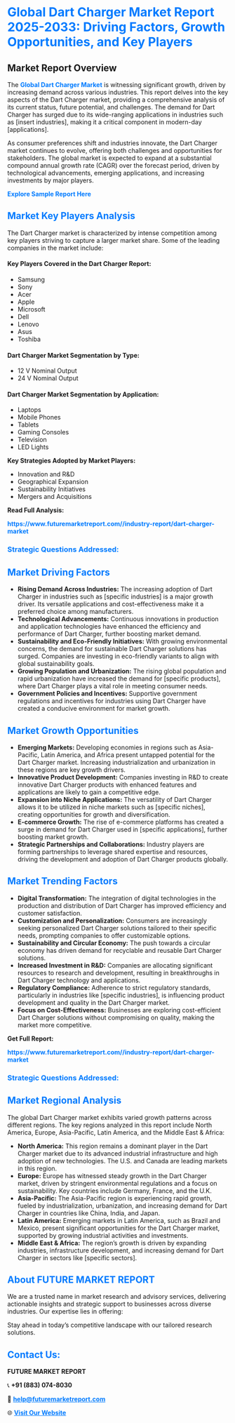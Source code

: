 <h1 style="color: #007BFF;">Global Dart Charger Market Report 2025-2033: Driving Factors, Growth Opportunities, and Key Players</h1>

<section id="overview">
<h2>Market Report Overview</h2>
<p>The <a href="https://www.futuremarketreport.com//industry-report/dart-charger-market" style="color: #007BFF; text-decoration: none;"><strong>Global Dart Charger Market</strong></a> is witnessing significant growth, driven by increasing demand across various industries. This report delves into the key aspects of the Dart Charger market, providing a comprehensive analysis of its current status, future potential, and challenges. The demand for Dart Charger has surged due to its wide-ranging applications in industries such as [insert industries], making it a critical component in modern-day [applications].</p>
<p>As consumer preferences shift and industries innovate, the Dart Charger market continues to evolve, offering both challenges and opportunities for stakeholders. The global market is expected to expand at a substantial compound annual growth rate (CAGR) over the forecast period, driven by technological advancements, emerging applications, and increasing investments by major players.</p>
</section>

<section id="overview">
<p><a href="https://www.futuremarketreport.com//request-sample/reportId=81300" style="color: #007BFF; text-decoration: none;"><strong>Explore Sample Report Here</strong></a></p>
</section>

<section id="key-players">
<h2 style="color: #007BFF;">Market Key Players Analysis</h2>
<p>The Dart Charger market is characterized by intense competition among key players striving to capture a larger market share. Some of the leading companies in the market include:</p>
<h4>Key Players Covered in the Dart Charger Report:</h4>
<ul><li>Samsung</li><li>Sony</li><li>Acer</li><li>Apple</li><li>Microsoft</li><li>Dell</li><li>Lenovo</li><li>Asus</li><li>Toshiba</li></ul>
<h4>Dart Charger Market Segmentation by Type:</h4>
<ul><li>12 V Nominal Output</li><li>24 V Nominal Output</li></ul>

<h4>Dart Charger Market Segmentation by Application:</h4>
<ul><li>Laptops</li><li>Mobile Phones</li><li>Tablets</li><li>Gaming Consoles</li><li>Television</li><li>LED Lights</li></ul>
<p><strong>Key Strategies Adopted by Market Players:</strong></p>
<ul>
<li>Innovation and R&D</li>
<li>Geographical Expansion</li>
<li>Sustainability Initiatives</li>
<li>Mergers and Acquisitions</li>
</ul>
</section>

<section>
<p><strong>Read Full Analysis: </strong></p><a href="https://www.futuremarketreport.com//industry-report/dart-charger-market" style="color: #007BFF; text-decoration: none;"><strong>https://www.futuremarketreport.com//industry-report/dart-charger-market</strong></a>
<h3 style="color: #007BFF;">Strategic Questions Addressed:</h3>
</section>

<section id="driving-factors">
<h2 style="color: #007BFF;">Market Driving Factors</h2>
<ul>
<li><strong>Rising Demand Across Industries:</strong> The increasing adoption of Dart Charger in industries such as [specific industries] is a major growth driver. Its versatile applications and cost-effectiveness make it a preferred choice among manufacturers.</li>
<li><strong>Technological Advancements:</strong> Continuous innovations in production and application technologies have enhanced the efficiency and performance of Dart Charger, further boosting market demand.</li>
<li><strong>Sustainability and Eco-Friendly Initiatives:</strong> With growing environmental concerns, the demand for sustainable Dart Charger solutions has surged. Companies are investing in eco-friendly variants to align with global sustainability goals.</li>
<li><strong>Growing Population and Urbanization:</strong> The rising global population and rapid urbanization have increased the demand for [specific products], where Dart Charger plays a vital role in meeting consumer needs.</li>
<li><strong>Government Policies and Incentives:</strong> Supportive government regulations and incentives for industries using Dart Charger have created a conducive environment for market growth.</li>
</ul>
</section>

<section id="growth-opportunities">
<h2 style="color: #007BFF;">Market Growth Opportunities</h2>
<ul>
<li><strong>Emerging Markets:</strong> Developing economies in regions such as Asia-Pacific, Latin America, and Africa present untapped potential for the Dart Charger market. Increasing industrialization and urbanization in these regions are key growth drivers.</li>
<li><strong>Innovative Product Development:</strong> Companies investing in R&D to create innovative Dart Charger products with enhanced features and applications are likely to gain a competitive edge.</li>
<li><strong>Expansion into Niche Applications:</strong> The versatility of Dart Charger allows it to be utilized in niche markets such as [specific niches], creating opportunities for growth and diversification.</li>
<li><strong>E-commerce Growth:</strong> The rise of e-commerce platforms has created a surge in demand for Dart Charger used in [specific applications], further boosting market growth.</li>
<li><strong>Strategic Partnerships and Collaborations:</strong> Industry players are forming partnerships to leverage shared expertise and resources, driving the development and adoption of Dart Charger products globally.</li>
</ul>
</section>

<section id="trending-factors">
<h2 style="color: #007BFF;">Market Trending Factors</h2>
<ul>
<li><strong>Digital Transformation:</strong> The integration of digital technologies in the production and distribution of Dart Charger has improved efficiency and customer satisfaction.</li>
<li><strong>Customization and Personalization:</strong> Consumers are increasingly seeking personalized Dart Charger solutions tailored to their specific needs, prompting companies to offer customizable options.</li>
<li><strong>Sustainability and Circular Economy:</strong> The push towards a circular economy has driven demand for recyclable and reusable Dart Charger solutions.</li>
<li><strong>Increased Investment in R&D:</strong> Companies are allocating significant resources to research and development, resulting in breakthroughs in Dart Charger technology and applications.</li>
<li><strong>Regulatory Compliance:</strong> Adherence to strict regulatory standards, particularly in industries like [specific industries], is influencing product development and quality in the Dart Charger market.</li>
<li><strong>Focus on Cost-Effectiveness:</strong> Businesses are exploring cost-efficient Dart Charger solutions without compromising on quality, making the market more competitive.</li>
</ul>
</section>

<section>
<p><strong>Get Full Report: </strong></p><a href="https://www.futuremarketreport.com//industry-report/dart-charger-market" style="color: #007BFF; text-decoration: none;"><strong>https://www.futuremarketreport.com//industry-report/dart-charger-market</strong></a>
<h3 style="color: #007BFF;">Strategic Questions Addressed:</h3>
</section>


<section id="regional-analysis">
<h2 style="color: #007BFF;">Market Regional Analysis</h2>
<p>The global Dart Charger market exhibits varied growth patterns across different regions. The key regions analyzed in this report include North America, Europe, Asia-Pacific, Latin America, and the Middle East & Africa:</p>
<ul>
<li><strong>North America:</strong> This region remains a dominant player in the Dart Charger market due to its advanced industrial infrastructure and high adoption of new technologies. The U.S. and Canada are leading markets in this region.</li>
<li><strong>Europe:</strong> Europe has witnessed steady growth in the Dart Charger market, driven by stringent environmental regulations and a focus on sustainability. Key countries include Germany, France, and the U.K.</li>
<li><strong>Asia-Pacific:</strong> The Asia-Pacific region is experiencing rapid growth, fueled by industrialization, urbanization, and increasing demand for Dart Charger in countries like China, India, and Japan.</li>
<li><strong>Latin America:</strong> Emerging markets in Latin America, such as Brazil and Mexico, present significant opportunities for the Dart Charger market, supported by growing industrial activities and investments.</li>
<li><strong>Middle East & Africa:</strong> The region’s growth is driven by expanding industries, infrastructure development, and increasing demand for Dart Charger in sectors like [specific sectors].</li>
</ul>
</section>

<footer>
<h2 style="color: #007BFF;">About FUTURE MARKET REPORT</h2>
<p>We are a trusted name in market research and advisory services, delivering actionable insights and strategic support to businesses across diverse industries. Our expertise lies in offering:</p>

<p>Stay ahead in today’s competitive landscape with our tailored research solutions.</p>

<h2 style="color: #007BFF;">Contact Us:</h2>
<p><strong>FUTURE MARKET REPORT</strong></p>
<p>📞 <strong>+91 (883) 074-8030</strong></p>
<p>📧 <strong><a href="mailto:help@futuremarketreport.com" style="color: #007BFF;">help@futuremarketreport.com</a></strong></p>
<p>🌐 <strong><a href="https://www.futuremarketreport.com/" style="color: #007BFF;">Visit Our Website</a></strong></p>
</footer>